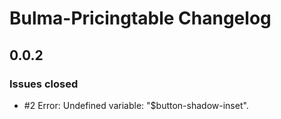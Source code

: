 # Bulma-Pricingtable Changelog

## 0.0.2

### Issues closed

* #2 Error: Undefined variable: "$button-shadow-inset".

